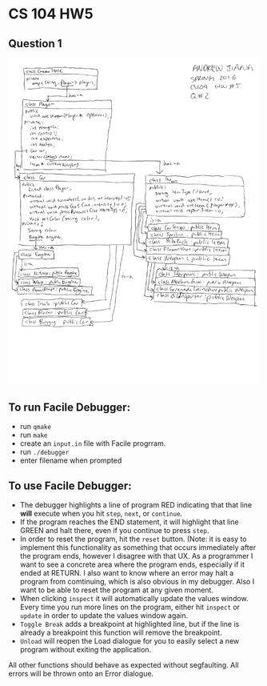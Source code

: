 # CS 104 HW5

## Question 1
![Alt text](hw5q1.png)

## To run Facile Debugger:
* run `qmake`
* run `make`
* create an `input.in` file with Facile progrram.
* run `./debugger`
* enter filename when prompted

## To use Facile Debugger:
* The debugger highlights a line of program RED indicating that that line **will** execute when you hit `step`, `next`, or `continue`. 
* If the program reaches the END statement, it will highlight that line GREEN and halt there, even if you continue to press `step`.
* In order to reset the program, hit the `reset` button. (Note: it is easy to implement this functionality as something that occurs immediately after the program ends, however I disagree with that UX. As a programmer I want to see a concrete area where the program ends, especially if it ended at RETURN. I also want to know where an error may halt a program from comtinuing, which is also obvious in my debugger. Also I want to be able to reset the program at any given moment.
* When clicking `inspect` it will automatically update the values window. Every time you run more lines on the program, either hit `inspect` or `update` in order to update the values window again.
* `Toggle Break` adds a breakpoint at highlighted line, but if the line is already a breakpoint this function will remove the breakpoint.
* `Unload` will reopen the Load dialogue for you to easily select a new program without exiting the application.

All other functions should behave as expected without segfaulting. All errors will be thrown onto an Error dialogue.

